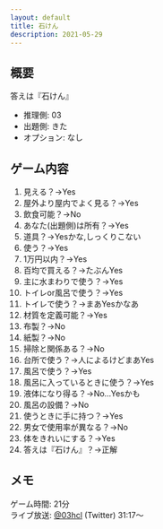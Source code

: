 ```yaml
---
layout: default
title: 石けん
description: 2021-05-29
---
```


## 概要

答えは『石けん』

- 推理側: 03
- 出題側: きた
- オプション: なし

## ゲーム内容

1. 見える？→Yes
2. 屋外より屋内でよく見る？→Yes
3. 飲食可能？→No
4. あなた(出題側)は所有？→Yes
5. 道具？→Yesかな,しっくりこない
6. 使う？→Yes
7. 1万円以内？→Yes
8. 百均で買える？→たぶんYes
9. 主に水まわりで使う？→Yes
10. トイレor風呂で使う？→Yes
11. トイレで使う？→まあYesかなあ
12. 材質を定義可能？→Yes
13. 布製？→No
14. 紙製？→No
15. 掃除と関係ある？→No
16. 台所で使う？→人によるけどまあYes
17. 風呂で使う？→Yes
18. 風呂に入っているときに使う？→Yes
19. 液体になり得る？→No…Yesかも
20. 風呂の設備？→No
21. 使うときに手に持つ？→Yes
22. 男女で使用率が異なる？→No
23. 体をきれいにする？→Yes
24. 答えは『石けん』？→正解

## メモ

ゲーム時間: 21分  
ライブ放送: [@03hcl](https://twitter.com/i/broadcasts/1YpJkzQRBXwGj?t=31m17s) (Twitter) 31:17～

